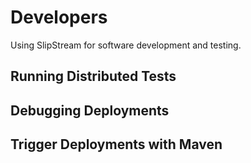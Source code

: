 
# Developers

Using SlipStream for software development and testing. 

## Running Distributed Tests

## Debugging Deployments

## Trigger Deployments with Maven


